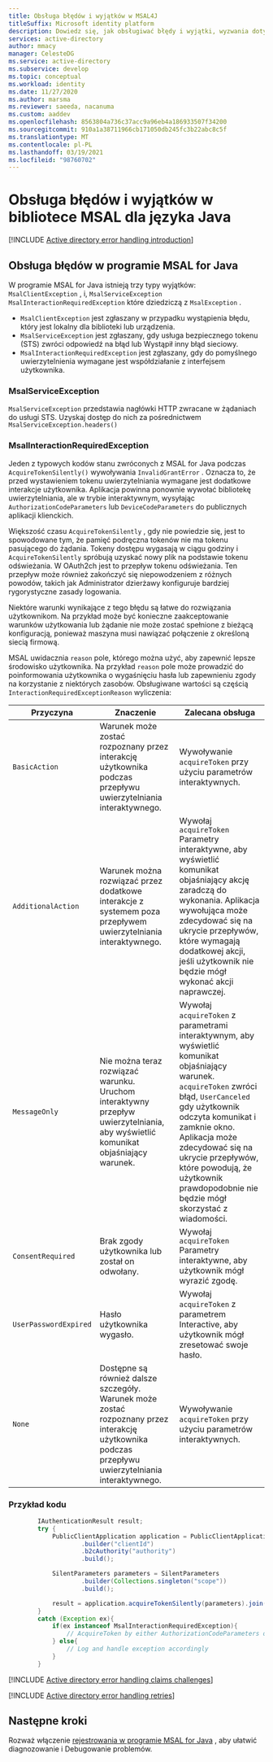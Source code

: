 ```yaml
---
title: Obsługa błędów i wyjątków w MSAL4J
titleSuffix: Microsoft identity platform
description: Dowiedz się, jak obsługiwać błędy i wyjątki, wyzwania dotyczące oświadczeń dostępu warunkowego i ponawianie prób w aplikacjach MSAL4J.
services: active-directory
author: mmacy
manager: CelesteDG
ms.service: active-directory
ms.subservice: develop
ms.topic: conceptual
ms.workload: identity
ms.date: 11/27/2020
ms.author: marsma
ms.reviewer: saeeda, nacanuma
ms.custom: aaddev
ms.openlocfilehash: 8563804a736c37acc9a96eb4a186933507f34200
ms.sourcegitcommit: 910a1a38711966cb171050db245fc3b22abc8c5f
ms.translationtype: MT
ms.contentlocale: pl-PL
ms.lasthandoff: 03/19/2021
ms.locfileid: "98760702"
---
```

# <a name="handle-errors-and-exceptions-in-msal-for-java"></a>Obsługa błędów i wyjątków w bibliotece MSAL dla języka Java

[!INCLUDE [Active directory error handling introduction](../../../includes/active-directory-develop-error-handling-introduction.md)]

## <a name="error-handling-in-msal-for-java"></a>Obsługa błędów w programie MSAL for Java

W programie MSAL for Java istnieją trzy typy wyjątków: `MsalClientException` , i, `MsalServiceException` `MsalInteractionRequiredException` które dziedziczą z `MsalException` .

- `MsalClientException` jest zgłaszany w przypadku wystąpienia błędu, który jest lokalny dla biblioteki lub urządzenia.
- `MsalServiceException` jest zgłaszany, gdy usługa bezpiecznego tokenu (STS) zwróci odpowiedź na błąd lub Wystąpił inny błąd sieciowy.
- `MsalInteractionRequiredException` jest zgłaszany, gdy do pomyślnego uwierzytelnienia wymagane jest współdziałanie z interfejsem użytkownika.

### <a name="msalserviceexception"></a>MsalServiceException

`MsalServiceException` przedstawia nagłówki HTTP zwracane w żądaniach do usługi STS. Uzyskaj dostęp do nich za pośrednictwem `MsalServiceException.headers()`

### <a name="msalinteractionrequiredexception"></a>MsalInteractionRequiredException

Jeden z typowych kodów stanu zwróconych z MSAL for Java podczas `AcquireTokenSilently()` wywoływania `InvalidGrantError` . Oznacza to, że przed wystawieniem tokenu uwierzytelniania wymagane jest dodatkowe interakcje użytkownika. Aplikacja powinna ponownie wywołać bibliotekę uwierzytelniania, ale w trybie interaktywnym, wysyłając `AuthorizationCodeParameters` lub `DeviceCodeParameters` do publicznych aplikacji klienckich.

Większość czasu `AcquireTokenSilently` , gdy nie powiedzie się, jest to spowodowane tym, że pamięć podręczna tokenów nie ma tokenu pasującego do żądania. Tokeny dostępu wygasają w ciągu godziny i `AcquireTokenSilently` spróbują uzyskać nowy plik na podstawie tokenu odświeżania. W OAuth2ch jest to przepływ tokenu odświeżania. Ten przepływ może również zakończyć się niepowodzeniem z różnych powodów, takich jak Administrator dzierżawy konfiguruje bardziej rygorystyczne zasady logowania.

Niektóre warunki wynikające z tego błędu są łatwe do rozwiązania użytkownikom. Na przykład może być konieczne zaakceptowanie warunków użytkowania lub żądanie nie może zostać spełnione z bieżącą konfiguracją, ponieważ maszyna musi nawiązać połączenie z określoną siecią firmową.

MSAL uwidacznia `reason` pole, którego można użyć, aby zapewnić lepsze środowisko użytkownika. Na przykład `reason` pole może prowadzić do poinformowania użytkownika o wygaśnięciu hasła lub zapewnieniu zgody na korzystanie z niektórych zasobów. Obsługiwane wartości są częścią  `InteractionRequiredExceptionReason` wyliczenia:

| Przyczyna | Znaczenie | Zalecana obsługa |
|---------|-----------|-----------------------------|
| `BasicAction` | Warunek może zostać rozpoznany przez interakcję użytkownika podczas przepływu uwierzytelniania interaktywnego. | Wywoływanie `acquireToken` przy użyciu parametrów interaktywnych. |
| `AdditionalAction` | Warunek można rozwiązać przez dodatkowe interakcje z systemem poza przepływem uwierzytelniania interaktywnego. | Wywołaj `acquireToken` Parametry interaktywne, aby wyświetlić komunikat objaśniający akcję zaradczą do wykonania. Aplikacja wywołująca może zdecydować się na ukrycie przepływów, które wymagają dodatkowej akcji, jeśli użytkownik nie będzie mógł wykonać akcji naprawczej. |
| `MessageOnly` | Nie można teraz rozwiązać warunku. Uruchom interaktywny przepływ uwierzytelniania, aby wyświetlić komunikat objaśniający warunek. | Wywołaj `acquireToken` z parametrami interaktywnym, aby wyświetlić komunikat objaśniający warunek. `acquireToken` zwróci błąd, `UserCanceled` gdy użytkownik odczyta komunikat i zamknie okno. Aplikacja może zdecydować się na ukrycie przepływów, które powodują, że użytkownik prawdopodobnie nie będzie mógł skorzystać z wiadomości. |
| `ConsentRequired`| Brak zgody użytkownika lub został on odwołany. |Wywołaj `acquireToken` Parametry interaktywne, aby użytkownik mógł wyrazić zgodę. |
| `UserPasswordExpired` | Hasło użytkownika wygasło. | Wywołaj `acquireToken` z parametrem Interactive, aby użytkownik mógł zresetować swoje hasło. |
| `None` |  Dostępne są również dalsze szczegóły. Warunek może zostać rozpoznany przez interakcję użytkownika podczas przepływu uwierzytelniania interaktywnego. | Wywoływanie `acquireToken` przy użyciu parametrów interaktywnych. |

### <a name="code-example"></a>Przykład kodu

```java
        IAuthenticationResult result;
        try {
            PublicClientApplication application = PublicClientApplication
                    .builder("clientId")
                    .b2cAuthority("authority")
                    .build();

            SilentParameters parameters = SilentParameters
                    .builder(Collections.singleton("scope"))
                    .build();

            result = application.acquireTokenSilently(parameters).join();
        }
        catch (Exception ex){
            if(ex instanceof MsalInteractionRequiredException){
                // AcquireToken by either AuthorizationCodeParameters or DeviceCodeParameters
            } else{
                // Log and handle exception accordingly
            }
        }
```

[!INCLUDE [Active directory error handling claims challenges](../../../includes/active-directory-develop-error-handling-claims-challenges.md)]

[!INCLUDE [Active directory error handling retries](../../../includes/active-directory-develop-error-handling-retries.md)]

## <a name="next-steps"></a>Następne kroki

Rozważ włączenie [rejestrowania w programie MSAL for Java](msal-logging-java.md) , aby ułatwić diagnozowanie i Debugowanie problemów.
